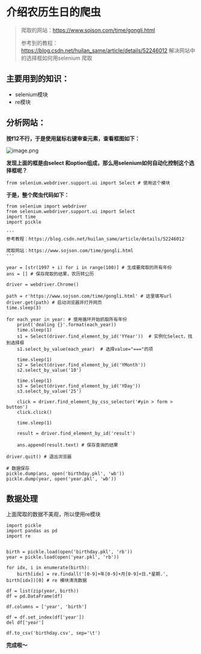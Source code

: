 # 介绍农历生日的爬虫

> 爬取的网站：https://www.sojson.com/time/gongli.html
>
> 参考到的教程：https://blog.csdn.net/huilan_same/article/details/52246012 解决网站中的选择框如何用selenium 爬取



## **主要用到的知识：**

- selenium模块
- re模块

## **分析网站：**

**按f12不行，于是使用鼠标右键审查元素，查看框图如下：**

![image.png](http://ww1.sinaimg.cn/large/005KJzqrgy1gnbal9pa1ej31wc0iywl8.jpg)

**发现上面的框是由select 和option组成，那么用selenium如何自动化控制这个选择框呢？**

```
from selenium.webdriver.support.ui import Select # 使用这个模块
```

**于是，整个爬虫代码如下：**

```
from selenium import webdriver
from selenium.webdriver.support.ui import Select
import time
import pickle

'''
参考教程：https://blog.csdn.net/huilan_same/article/details/52246012

爬取网站：https://www.sojson.com/time/gongli.html
'''

year = [str(1997 + i) for i in range(100)] # 生成要爬取的所有年份
ans = [] # 保存爬取的结果，农历转公历

driver = webdriver.Chrome()

path = r'https://www.sojson.com/time/gongli.html' # 这里填写url
driver.get(path) # 启动浏览器并打开网页
time.sleep(3)

for each_year in year: # 使用循环开始抓取所有年份
    print('dealing {}'.format(each_year))
    time.sleep(1)
    s1 = Select(driver.find_element_by_id('YYear'))  # 实例化Select，找到选择框
    s1.select_by_value(each_year)  # 选择value="==="的项

    time.sleep(1)
    s2 = Select(driver.find_element_by_id('YMonth'))
    s2.select_by_value('10')

    time.sleep(1)
    s3 = Select(driver.find_element_by_id('YDay'))
    s3.select_by_value('25')

    click = driver.find_element_by_css_selector('#yin > form > button')
    click.click()

    time.sleep(1)

    result = driver.find_element_by_id('result')

    ans.append(result.text) # 保存查询的结果

driver.quit() # 退出浏览器

# 数据保存
pickle.dump(ans, open('birthday.pkl', 'wb'))
pickle.dump(year, open('year.pkl', 'wb'))
```

## 数据处理

上面爬取的数据不美观，所以使用re模块

```
import pickle
import pandas as pd
import re


birth = pickle.load(open('birthday.pkl', 'rb'))
year = pickle.load(open('year.pkl', 'rb'))

for idx, i in enumerate(birth):
    birth[idx] = re.findall('[0-9]+年[0-9]+月[0-9]+日.*星期.', birth[idx])[0] # re 模块清洗数据

df = list(zip(year, birth))
df = pd.DataFrame(df)

df.columns = ['year', 'birth']

df = df.set_index(df['year'])
del df['year']

df.to_csv('birthday.csv', sep='\t')
```



**完成啦～**

